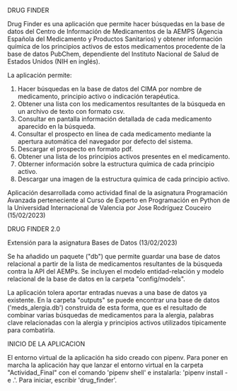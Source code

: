 DRUG FINDER

Drug Finder es una aplicación que permite hacer búsquedas en la base de datos del Centro de Información de Medicamentos de la AEMPS (Agencia Española del Medicamento y Productos Sanitarios) y obtener información química de los principios activos de estos medicamentos procedente de la base de datos PubChem, dependiente del Instituto Nacional de Salud de Estados Unidos (NIH en inglés).

La aplicación permite:
1. Hacer búsquedas en la base de datos del CIMA por nombre de medicamento, principio activo o indicación terapéutica.
2. Obtener una lista con los medicamentos resultantes de la búsqueda en un archivo de texto con formato csv.
3. Consultar en pantalla información detallada de cada medicamento aparecido en la búsqueda.
4. Consultar el prospecto en línea de cada medicamento mediante la apertura automática del navegador por defecto del sistema.
5. Descargar el prospecto en formato pdf.
6. Obtener una lista de los principios activos presentes en el medicamento.
7. Obterner información sobre la estructura química de cada principio activo.
8. Descargar una imagen de la estructura química de cada principio activo.

Aplicación desarrollada como actividad final de la asignatura Programación Avanzada perteneciente al Curso de Experto en Programación en Python de la Universidad Internacional de Valencia por Jose Rodríguez Couceiro (15/02/2023)

DRUG FINDER 2.0

Extensión para la asignatura Bases de Datos (13/02/2023)

Se ha añadido un paquete ("db") que permite guardar una base de datos relacional a partir de la lista de medicamentos resultantes de la búsqueda contra la API del AEMPs. Se incluyen el modelo entidad-relación y modelo relacional de la base de datos en la carpeta "config/models".

La aplicación tolera aportar entradas nuevas a una base de datos ya existente. En la carpeta "outputs" se puede encontrar una base de datos ('meds_alergia.db') construida de esta forma, que es el resultado de combinar varias búsquedas de medicamentos para la alergia, palabras clave relacionadas con la alergia y principios activos utilizados típicamente para combatirla.

INICIO DE LA APLICACION

El entorno virtual de la aplicación ha sido creado con pipenv. Para poner en marcha la aplicación hay que lanzar el entorno virtual en la carpeta "Actividad_Final" con el comando 'pipenv shell' e instalarla: 'pipenv install -e .'. Para iniciar, escribir 'drug_finder'.

